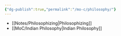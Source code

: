 ```yaml
---
{"dg-publish":true,"permalink":"/mo-c/philosophy/"}
---
```




- [[Notes/Philosophizing\|Philosophizing]]
- [[MoC/Indian Philosophy\|Indian Philosophy]]